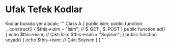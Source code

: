 # Ufak Tefek Kodlar

Kodlar burada yer alacak;
'''
Class A
{
  public isim;
  public function __construct()
  {
    $this->isim = "İsim"; // $_GET , $_POST
  }
  public function ad()
  {
    echo $this->isim; // Çıktı İsim
    $this->isim = "Soyisim";
  }
  public function soyad()
  {
    echo $this->isim; // Çıktı Soyisim
  }
}
'''
